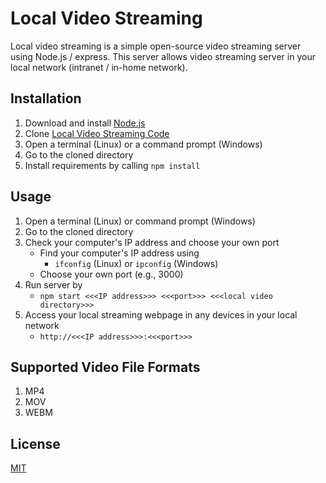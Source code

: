 # Local Video Streaming

Local video streaming is a simple open-source video streaming server using
Node.js / express. This server allows video streaming server in your local
network (intranet / in-home network).

## Installation

1. Download and install [Node.js](https://nodejs.org/en/)
2. Clone [Local Video Streaming Code](https://github.com/rihwan/local_video_streaming)
3. Open a terminal (Linux) or a command prompt (Windows)
4. Go to the cloned directory
5. Install requirements by calling ```npm install```

## Usage

1. Open a terminal (Linux) or command prompt (Windows)
2. Go to the cloned directory
3. Check your computer's IP address and choose your own port
   - Find your computer's IP address using
     - ```ifconfig``` (Linux) or ```ipconfig``` (Windows)
   - Choose your own port (e.g., 3000)
4. Run server by
   - ```npm start <<<IP address>>> <<<port>>> <<<local video directory>>>```
5. Access your local streaming webpage in any devices in your local network
   - ```http://<<<IP address>>>:<<<port>>>```

## Supported Video File Formats

1. MP4
2. MOV
3. WEBM

## License
[MIT](https://github.com/rihwan/local_video_streaming/blob/master/LICENSE)